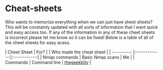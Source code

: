 # Cheat-sheets

Who wants to memorize everything when we can just have sheet sheets? This will be constatnly updated with all sorts of information that I want quick and easy access too. If any of the information in any of these cheet sheets is incorrect please let me know so it can be fixed! Below is a table of all of the cheet sheets for easy acess.

| Cheet Sheet | For?        |  | Who made the cheat sheet |
| :---------: |:-------------:|:------------:|
| Nmap commands | Basic Nmap scans | Me |
| Commands | Command line | [thegeekb0y](https://github.com/thegeekyb0y/linuxcommands) |
